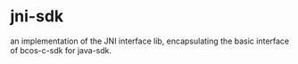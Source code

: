 # jni-sdk
an implementation of the JNI interface lib, encapsulating the basic interface of bcos-c-sdk for java-sdk.
